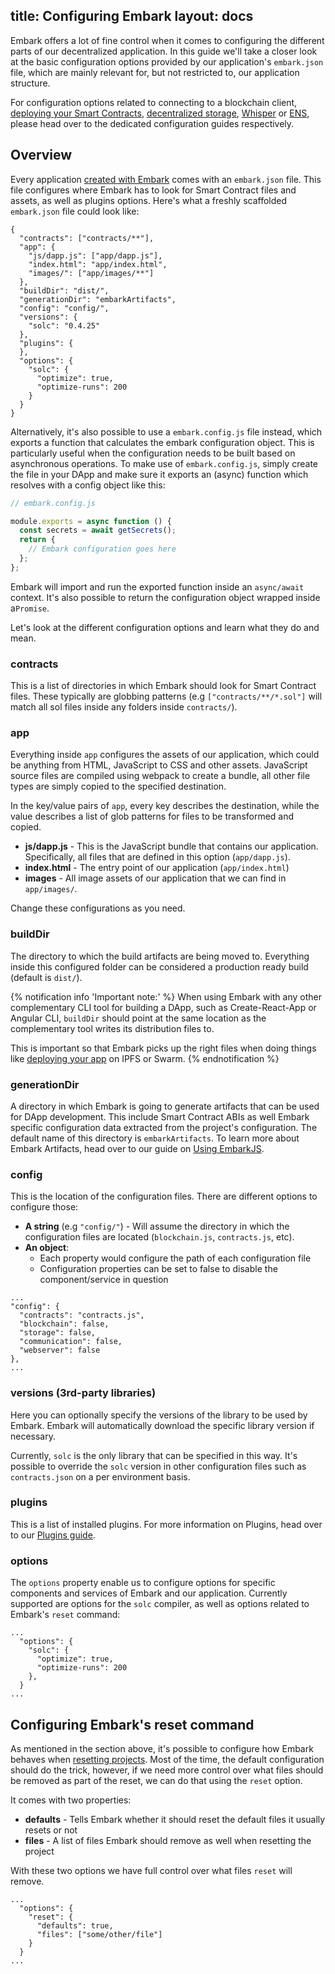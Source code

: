title: Configuring Embark
layout: docs
---

Embark offers a lot of fine control when it comes to configuring the different parts of our decentralized application. In this guide we'll take a closer look at the basic configuration options provided by our application's `embark.json` file, which are mainly relevant for, but not restricted to, our application structure.

For configuration options related to connecting to a blockchain client, [deploying your Smart Contracts](contracts_configuration.html), [decentralized storage](storage_configuration.html), [Whisper](messages_configuration) or [ENS](naming_configuration.html), please head over to the dedicated configuration guides respectively.

## Overview

Every application [created with Embark](create_project.html) comes with an `embark.json` file. This file configures where Embark has to look for Smart Contract files and assets, as well as plugins options. Here's what a freshly scaffolded `embark.json` file could look like:

```
{
  "contracts": ["contracts/**"],
  "app": {
    "js/dapp.js": ["app/dapp.js"],
    "index.html": "app/index.html",
    "images/": ["app/images/**"]
  },
  "buildDir": "dist/",
  "generationDir": "embarkArtifacts",
  "config": "config/",
  "versions": {
    "solc": "0.4.25"
  },
  "plugins": {
  },
  "options": {
    "solc": {
      "optimize": true,
      "optimize-runs": 200
    }
  }
}
```

Alternatively, it's also possible to use a `embark.config.js` file instead, which exports a function that calculates the embark configuration object. This is particularly useful when the configuration needs to be built based on asynchronous operations. To make use of `embark.config.js`, simply create the file in your DApp and make sure it exports an (async) function which resolves with a config object like this:

```js
// embark.config.js

module.exports = async function () {
  const secrets = await getSecrets();
  return {
    // Embark configuration goes here
  };
};
```

Embark will import and run the exported function inside an `async/await` context. It's also possible to return the configuration object wrapped inside a`Promise`.

Let's look at the different configuration options and learn what they do and mean.

### contracts

This is a list of directories in which Embark should look for Smart Contract files. These typically are globbing patterns (e.g `["contracts/**/*.sol"]` will match all sol files inside any folders inside `contracts/`).

### app

Everything inside `app` configures the assets of our application, which could be anything from HTML, JavaScript to CSS and other assets. JavaScript source files are compiled using webpack to create a bundle, all other file types are simply copied to the specified destination.

In the key/value pairs of `app`, every key describes the destination, while the value describes a list of glob patterns for files to be transformed and copied.

  - **js/dapp.js** - This is the JavaScript bundle that contains our application. Specifically, all files that are defined in this option (`app/dapp.js`).
  - **index.html** - The entry point of our application (`app/index.html`)
  - **images** - All image assets of our application that we can find in `app/images/`.

Change these configurations as you need.

### buildDir

The directory to which the build artifacts are being moved to. Everything inside this configured folder can be considered a production ready build (default is `dist/`).

{% notification info 'Important note:' %}
When using Embark with any other complementary CLI tool for building a DApp, such as Create-React-App or Angular CLI, `buildDir` should point at the same location as the complementary tool writes its distribution files to.

This is important so that Embark picks up the right files when doing things like [deploying your app](/docs/storage_deployment.html) on IPFS or Swarm.
{% endnotification %}

### generationDir

A directory in which Embark is going to generate artifacts that can be used for DApp development. This include Smart Contract ABIs as well Embark specific configuration data extracted from the project's configuration. The default name of this directory is `embarkArtifacts`. To learn more about Embark Artifacts, head over to our guide on [Using EmbarkJS](/docs/javascript_usage.html).

### config

This is the location of the configuration files. There are different options to configure those:

* **A string** (e.g `"config/"`) - Will assume the directory in which the configuration files are located (`blockchain.js`, `contracts.js`, etc).
* **An object**:
  * Each property would configure the path of each configuration file
  * Configuration properties can be set to false to disable the component/service in question

```
...
"config": {
  "contracts": "contracts.js",
  "blockchain": false,
  "storage": false,
  "communication": false,
  "webserver": false
},
...
```

### versions (3rd-party libraries)

Here you can optionally specify the versions of the library to be used by Embark. Embark will automatically download the specific library version if necessary.

Currently, `solc` is the only library that can be specified in this way. It's possible to override the `solc` version in other configuration files such as `contracts.json` on a per environment basis.

### plugins

This is a list of installed plugins. For more information on Plugins, head over to our [Plugins guide](/docs/installing_plugins.html).

### options

The `options` property enable us to configure options for specific components and services of Embark and our application. Currently supported are options for the `solc` compiler, as well as options related to Embark's `reset` command:
```
...
  "options": {
    "solc": {
      "optimize": true,
      "optimize-runs": 200
    },
  }
...
```

## Configuring Embark's reset command

As mentioned in the section above, it's possible to configure how Embark behaves when [resetting projects](/docs/running_apps.html#Resetting-apps). Most of the time, the default configuration should do the trick, however, if we need more control over what files should be removed as part of the reset, we can do that using the `reset` option.

It comes with two properties:

- **defaults** - Tells Embark whether it should reset the default files it usually resets or not
- **files** - A list of files Embark should remove as well when resetting the project

With these two options we have full control over what files `reset` will remove.

```
...
  "options": {
    "reset": {
      "defaults": true,
      "files": ["some/other/file"]
    }
  }
...
```
